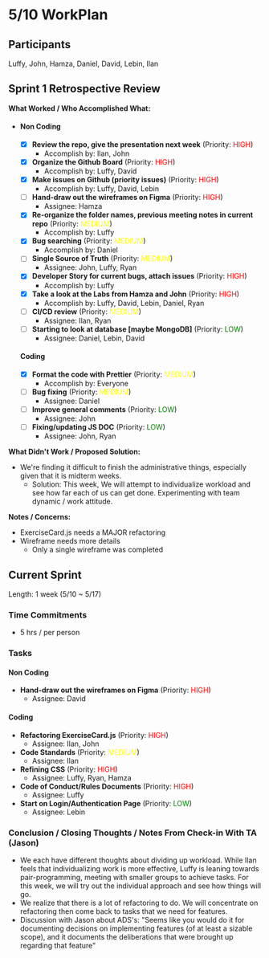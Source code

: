 # 5/10 WorkPlan

## Participants

Luffy, John, Hamza, Daniel, David, Lebin, Ilan

## Sprint 1 Retrospective Review

**What Worked / Who Accomplished What:**

- #### Non Coding

  - [x] **Review the repo, give the presentation next week** (Priority: <span style="color:red">HIGH</span>)
    - Accomplish by: Ilan, John
  - [x] **Organize the Github Board** (Priority: <span style="color:red">HIGH</span>)
    - Accomplish by: Luffy, David
  - [x] **Make issues on Github (priority issues)** (Priority: <span style="color:red">HIGH</span>)
    - Accomplish by: Luffy, David, Lebin
  - [ ] **Hand-draw out the wireframes on Figma** (Priority: <span style="color:red">HIGH</span>)
    - Assignee: Hamza
  - [x] **Re-organize the folder names, previous meeting notes in current repo** (Priority: <span style="color:yellow">MEDIUM</span>)
    - Accomplish by: Luffy
  - [x] **Bug searching** (Priority: <span style="color:yellow">MEDIUM</span>)
    - Accomplish by: Daniel
  - [ ] **Single Source of Truth** (Priority: <span style="color:yellow">MEDIUM</span>)
    - Assignee: John, Luffy, Ryan
  - [x] **Developer Story for current bugs, attach issues** (Priority: <span style="color:red">HIGH</span>)
    - Accomplish by: Luffy
  - [x] **Take a look at the Labs from Hamza and John** (Priority: <span style="color:red">HIGH</span>)
    - Accomplish by: Luffy, David, Lebin, Daniel, Ryan
  - [ ] **CI/CD review** (Priority: <span style="color:yellow">MEDIUM</span>)
    - Assignee: Ilan, Ryan
  - [ ] **Starting to look at database [maybe MongoDB]** (Priority: <span style="color:green">LOW</span>)
    - Assignee: Daniel, Lebin, David

  #### Coding

  - [x] **Format the code with Prettier** (Priority: <span style="color:yellow">MEDIUM</span>)
    - Accomplish by: Everyone
  - [ ] **Bug fixing** (Priority: <span style="color:yellow">MEDIUM</span>)
    - Assignee: Daniel
  - [ ] **Improve general comments** (Priority: <span style="color:green">LOW</span>)
    - Assignee: John
  - [ ] **Fixing/updating JS DOC** (Priority: <span style="color:green">LOW</span>)
    - Assignee: John, Ryan

**What Didn't Work / Proposed Solution:**

- We're finding it difficult to finish the administrative things, especially given that it is midterm weeks.
  - Solution: This week, We will attempt to individualize workload and see how far each of us can get done. Experimenting with team dynamic / work attitude.

**Notes / Concerns:**

- ExerciseCard.js needs a MAJOR refactoring
- Wireframe needs more details
  - Only a single wireframe was completed

## Current Sprint

Length: 1 week (5/10 ~ 5/17)

### Time Commitments

- 5 hrs / per person

### Tasks

#### Non Coding

- **Hand-draw out the wireframes on Figma** (Priority: <span style="color:red">HIGH</span>)
  - Assignee: David

#### Coding

- **Refactoring ExerciseCard.js** (Priority: <span style="color:red">HIGH</span>)
  - Assignee: Ilan, John
- **Code Standards** (Priority: <span style="color:yellow">MEDIUM</span>)
  - Assignee: Ilan
- **Refining CSS** (Priority: <span style="color:red">HIGH</span>)
  - Assignee: Luffy, Ryan, Hamza
- **Code of Conduct/Rules Documents** (Priority: <span style="color:red">HIGH</span>)
  - Assignee: Luffy
- **Start on Login/Authentication Page** (Priority: <span style="color:green">LOW</span>)
  - Assignee: Lebin

### Conclusion / Closing Thoughts / Notes From Check-in With TA (Jason)

- We each have different thoughts about dividing up workload. While Ilan feels that individualizing work is more effective, Luffy is leaning towards pair-programming, meeting with smaller groups to achieve tasks. For this week, we will try out the individual approach and see how things will go.
- We realize that there is a lot of refactoring to do. We will concentrate on refactoring then come back to tasks that we need for features.
- Discussion with Jason about ADS's: "Seems like you would do it for documenting decisions on implementing features (of at least a sizable scope), and it documents the deliberations that were brought up regarding that feature"

